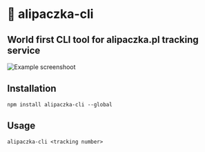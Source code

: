# 🛬 alipaczka-cli
## World first CLI tool for alipaczka.pl tracking service

![Example screenshoot](https://i.imgur.com/KA5kCzF.png)

## Installation
`npm install alipaczka-cli --global`

## Usage
`alipaczka-cli <tracking number>`
